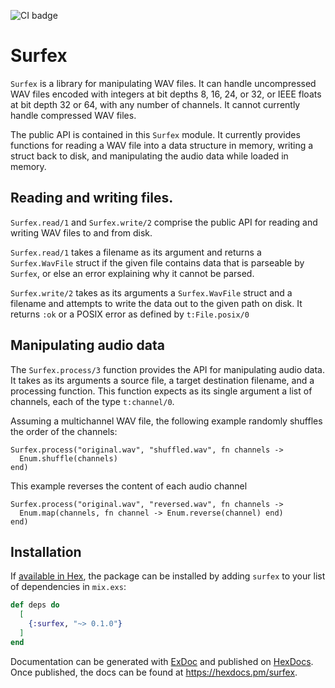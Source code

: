 ![CI badge](https://github.com/mikowitz/surfex/actions/workflows/ci.yml/badge.svg)

# Surfex

`Surfex` is a library for manipulating WAV files. It can handle uncompressed
WAV files encoded with integers at bit depths 8, 16, 24, or 32, or IEEE floats
at bit depth 32 or 64, with any number of channels. It cannot currently handle
compressed WAV files.

The public API is contained in this `Surfex` module. It currently provides
functions for reading a WAV file into a data structure in memory, writing
a struct back to disk, and manipulating the audio data while loaded in
memory.

## Reading and writing files.

`Surfex.read/1` and `Surfex.write/2` comprise the public API for reading and
writing WAV files to and from disk.

`Surfex.read/1` takes a filename as its argument and returns a `Surfex.WavFile`
struct if the given file contains data that is parseable by `Surfex`, or else an
error explaining why it cannot be parsed.

`Surfex.write/2` takes as its arguments a `Surfex.WavFile` struct and a filename
and attempts to write the data out to the given path on disk. It returns `:ok` or
a POSIX error as defined by `t:File.posix/0`

## Manipulating audio data

The `Surfex.process/3` function provides the API for manipulating audio data.
It takes as its arguments a source file, a target destination filename, and a
processing function. This function expects as its single argument a list of
channels, each of the type `t:channel/0`.

Assuming a multichannel WAV file, the following example randomly shuffles
the order of the channels:

```
Surfex.process("original.wav", "shuffled.wav", fn channels ->
  Enum.shuffle(channels)
end)
```

This example reverses the content of each audio channel

```
Surfex.process("original.wav", "reversed.wav", fn channels ->
  Enum.map(channels, fn channel -> Enum.reverse(channel) end)
end)
```

## Installation

If [available in Hex](https://hex.pm/docs/publish), the package can be installed
by adding `surfex` to your list of dependencies in `mix.exs`:

```elixir
def deps do
  [
    {:surfex, "~> 0.1.0"}
  ]
end
```

Documentation can be generated with [ExDoc](https://github.com/elixir-lang/ex_doc)
and published on [HexDocs](https://hexdocs.pm). Once published, the docs can
be found at <https://hexdocs.pm/surfex>.

